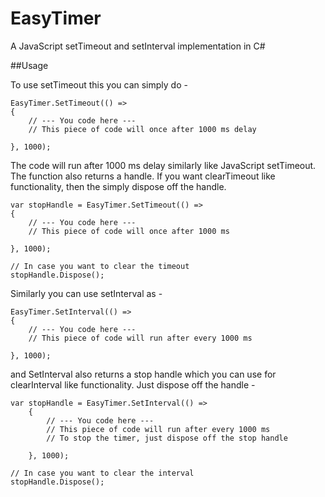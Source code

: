 # EasyTimer
A JavaScript setTimeout and setInterval implementation in C#

##Usage

To use setTimeout this you can simply do -

    EasyTimer.SetTimeout(() =>
    {
        // --- You code here ---
        // This piece of code will once after 1000 ms delay
    
    }, 1000);
    
The code will run after 1000 ms delay similarly like JavaScript setTimeout. The function also returns a handle. If you want clearTimeout like functionality, then the simply dispose off the handle. 

    var stopHandle = EasyTimer.SetTimeout(() =>
    {
        // --- You code here ---
        // This piece of code will once after 1000 ms
    
    }, 1000);
    
    // In case you want to clear the timeout
    stopHandle.Dispose();

Similarly you can use setInterval as -

    EasyTimer.SetInterval(() =>
    {
        // --- You code here ---
        // This piece of code will run after every 1000 ms
    
    }, 1000);

and SetInterval also returns a stop handle which you can use for clearInterval like functionality. Just dispose off the handle -

    var stopHandle = EasyTimer.SetInterval(() =>
        {
            // --- You code here ---
            // This piece of code will run after every 1000 ms
            // To stop the timer, just dispose off the stop handle
    
        }, 1000);
    
    // In case you want to clear the interval
    stopHandle.Dispose();
